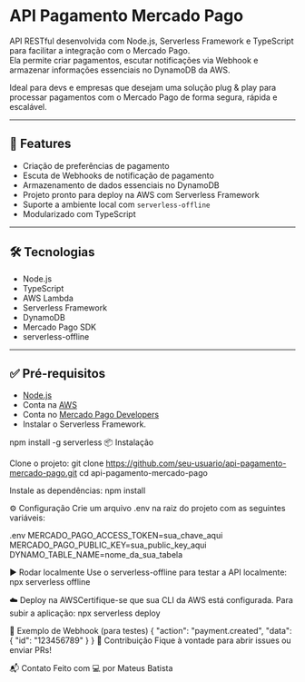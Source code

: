 # API Pagamento Mercado Pago

API RESTful desenvolvida com Node.js, Serverless Framework e TypeScript para facilitar a integração com o Mercado Pago.  
Ela permite criar pagamentos, escutar notificações via Webhook e armazenar informações essenciais no DynamoDB da AWS.

Ideal para devs e empresas que desejam uma solução plug & play para processar pagamentos com o Mercado Pago de forma segura, rápida e escalável.

---

## 🚀 Features

- Criação de preferências de pagamento
- Escuta de Webhooks de notificação de pagamento
- Armazenamento de dados essenciais no DynamoDB
- Projeto pronto para deploy na AWS com Serverless Framework
- Suporte a ambiente local com `serverless-offline`
- Modularizado com TypeScript

---

## 🛠️ Tecnologias

- Node.js
- TypeScript
- AWS Lambda
- Serverless Framework
- DynamoDB
- Mercado Pago SDK
- serverless-offline

---

## ✅ Pré-requisitos

- [Node.js](https://nodejs.org/)
- Conta na [AWS](https://aws.amazon.com/)
- Conta no [Mercado Pago Developers](https://www.mercadopago.com.br/developers)
- Instalar o Serverless Framework.

npm install -g serverless
📦 Instalação

Clone o projeto:
git clone https://github.com/seu-usuario/api-pagamento-mercado-pago.git
cd api-pagamento-mercado-pago

Instale as dependências:
npm install

⚙️ Configuração
Crie um arquivo .env na raiz do projeto com as seguintes variáveis:

.env
MERCADO_PAGO_ACCESS_TOKEN=sua_chave_aqui
MERCADO_PAGO_PUBLIC_KEY=sua_public_key_aqui
DYNAMO_TABLE_NAME=nome_da_sua_tabela

▶️ Rodar localmente
Use o serverless-offline para testar a API localmente:
npx serverless offline

☁️ Deploy na AWSCertifique-se que sua CLI da AWS está configurada. Para subir a aplicação:
npx serverless deploy

📩 Exemplo de Webhook (para testes)
{
  "action": "payment.created",
  "data": {
    "id": "123456789"
  }
}
🤝 Contribuição
Fique à vontade para abrir issues ou enviar PRs!

📬 Contato
Feito com 💻 por Mateus Batista

